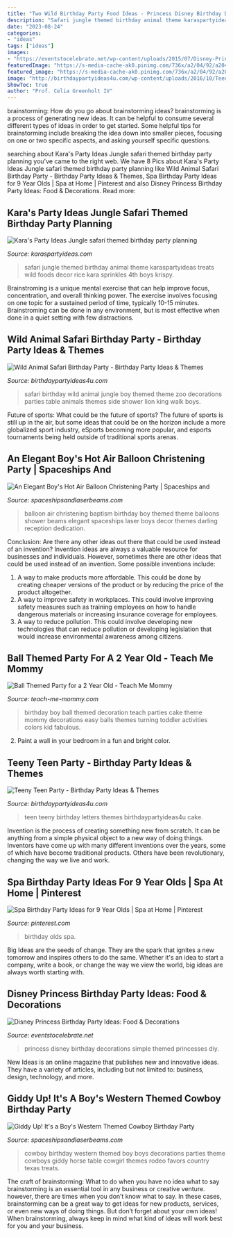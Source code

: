 ```yaml
---
title: "Two Wild Birthday Party Food Ideas - Princess Disney Birthday Decorations Simple Themed Princesses Diy"
description: "Safari jungle themed birthday animal theme karaspartyideas treats wild foods decor rice kara sprinkles 4th boys krispy"
date: "2023-08-24"
categories:
- "ideas"
tags: ["ideas"]
images:
- "https://eventstocelebrate.net/wp-content/uploads/2015/07/Disney-Princess-Party-Decorations.jpg"
featuredImage: "https://s-media-cache-ak0.pinimg.com/736x/a2/04/92/a204923b47fd203847fbeacffaaeb125.jpg"
featured_image: "https://s-media-cache-ak0.pinimg.com/736x/a2/04/92/a204923b47fd203847fbeacffaaeb125.jpg"
image: "http://birthdaypartyideas4u.com/wp-content/uploads/2016/10/Teeny-Teen-Party-Cake.jpg"
ShowToc: true
author: "Prof. Celia Greenholt IV"
---
```



brainstorming: How do you go about brainstorming ideas?
brainstorming is a process of generating new ideas. It can be helpful to consume several different types of ideas in order to get started. Some helpful tips for brainstorming include breaking the idea down into smaller pieces, focusing on one or two specific aspects, and asking yourself specific questions.

	

		
searching about Kara&#039;s Party Ideas Jungle safari themed birthday party planning you've came to the right web. We have 8 Pics about Kara&#039;s Party Ideas Jungle safari themed birthday party planning like Wild Animal Safari Birthday Party - Birthday Party Ideas &amp; Themes, Spa Birthday Party Ideas for 9 Year Olds | Spa at Home | Pinterest and also Disney Princess Birthday Party Ideas: Food &amp; Decorations. Read more:
		
    
## Kara&#039;s Party Ideas Jungle Safari Themed Birthday Party Planning

<img loading=lazy src="http://karaspartyideas.com/wp-content/uploads/2013/04/IMG_4174_600x800.jpg" onerror="this.onerror=null;this.src='https://tse2.mm.bing.net/th?id=OIP.T5_eZcGol3hZNflpA45u4AHaJ4&amp;pid=15.1';" alt="Kara&#039;s Party Ideas Jungle safari themed birthday party planning">

_Source: karaspartyideas.com_

>safari jungle themed birthday animal theme karaspartyideas treats wild foods decor rice kara sprinkles 4th boys krispy. 

	

Brainstroming is a unique mental exercise that can help improve focus, concentration, and overall thinking power. The exercise involves focusing on one topic for a sustained period of time, typically 10-15 minutes. Brainstroming can be done in any environment, but is most effective when done in a quiet setting with few distractions.

    
## Wild Animal Safari Birthday Party - Birthday Party Ideas &amp; Themes

<img loading=lazy src="http://www.birthdaypartyideas4u.com/wp-content/uploads/2017/02/Wild-Animal-Safari-Birthday-Party-Ideas-600x900.jpg" onerror="this.onerror=null;this.src='https://tse2.mm.bing.net/th?id=OIP.YazVfj9X33uohWQH3eug-wHaLH&amp;pid=15.1';" alt="Wild Animal Safari Birthday Party - Birthday Party Ideas &amp; Themes">

_Source: birthdaypartyideas4u.com_

>safari birthday wild animal jungle boy themed theme zoo decorations parties table animals themes side shower lion king walk boys. 

	

Future of sports: What could be the future of sports?
The future of sports is still up in the air, but some ideas that could be on the horizon include a more globalized sport industry, eSports becoming more popular, and esports tournaments being held outside of traditional sports arenas.

    
## An Elegant Boy&#039;s Hot Air Balloon Christening Party | Spaceships And

<img loading=lazy src="https://spaceshipsandlaserbeams.com/wp-content/uploads/2015/09/hot-air-balloon-baptism-birthday-party-ideas.jpg" onerror="this.onerror=null;this.src='https://tse2.mm.bing.net/th?id=OIP.NySdEvvy0tkptB6nB7vZpQHaLH&amp;pid=15.1';" alt="An Elegant Boy&#039;s Hot Air Balloon Christening Party | Spaceships and">

_Source: spaceshipsandlaserbeams.com_

>balloon air christening baptism birthday boy themed theme balloons shower beams elegant spaceships laser boys decor themes darling reception dedication. 

	

Conclusion: Are there any other ideas out there that could be used instead of an invention?
Invention ideas are always a valuable resource for businesses and individuals. However, sometimes there are other ideas that could be used instead of an invention. Some possible inventions include:
1. A way to make products more affordable. This could be done by creating cheaper versions of the product or by reducing the price of the product altogether.
2. A way to improve safety in workplaces. This could involve improving safety measures such as training employees on how to handle dangerous materials or increasing insurance coverage for employees.
3. A way to reduce pollution. This could involve developing new technologies that can reduce pollution or developing legislation that would increase environmental awareness among citizens.

    
## Ball Themed Party For A 2 Year Old - Teach Me Mommy

<img loading=lazy src="https://www.teach-me-mommy.com/wp-content/uploads/2015/01/image1.jpg" onerror="this.onerror=null;this.src='https://tse3.mm.bing.net/th?id=OIP.g0R3dJ3-IiBAeKrynZzHOgHaJW&amp;pid=15.1';" alt="Ball Themed Party for a 2 Year Old - Teach Me Mommy">

_Source: teach-me-mommy.com_

>birthday boy ball themed decoration teach parties cake theme mommy decorations easy balls themes turning toddler activities colors kid fabulous. 

	

2. Paint a wall in your bedroom in a fun and bright color.

    
## Teeny Teen Party - Birthday Party Ideas &amp; Themes

<img loading=lazy src="http://birthdaypartyideas4u.com/wp-content/uploads/2016/10/Teeny-Teen-Party-Cake.jpg" onerror="this.onerror=null;this.src='https://tse3.mm.bing.net/th?id=OIP.YScZ9YujMXUiGZiZCY7aQAHaLH&amp;pid=15.1';" alt="Teeny Teen Party - Birthday Party Ideas &amp; Themes">

_Source: birthdaypartyideas4u.com_

>teen teeny birthday letters themes birthdaypartyideas4u cake. 

	

Invention is the process of creating something new from scratch. It can be anything from a simple physical object to a new way of doing things. Inventors have come up with many different inventions over the years, some of which have become traditional products. Others have been revolutionary, changing the way we live and work.

    
## Spa Birthday Party Ideas For 9 Year Olds | Spa At Home | Pinterest

<img loading=lazy src="https://s-media-cache-ak0.pinimg.com/736x/a2/04/92/a204923b47fd203847fbeacffaaeb125.jpg" onerror="this.onerror=null;this.src='https://tse3.mm.bing.net/th?id=OIP.zvqW0U1BKu1A6pUHGydZBAHaKi&amp;pid=15.1';" alt="Spa Birthday Party Ideas for 9 Year Olds | Spa at Home | Pinterest">

_Source: pinterest.com_

>birthday olds spa. 

	

Big Ideas are the seeds of change. They are the spark that ignites a new tomorrow and inspires others to do the same. Whether it's an idea to start a company, write a book, or change the way we view the world, big ideas are always worth starting with.

    
## Disney Princess Birthday Party Ideas: Food &amp; Decorations

<img loading=lazy src="https://eventstocelebrate.net/wp-content/uploads/2015/07/Disney-Princess-Party-Decorations.jpg" onerror="this.onerror=null;this.src='https://tse3.mm.bing.net/th?id=OIP.7n96S3jfbyZa6Gppo-ylwgHaLH&amp;pid=15.1';" alt="Disney Princess Birthday Party Ideas: Food &amp; Decorations">

_Source: eventstocelebrate.net_

>princess disney birthday decorations simple themed princesses diy. 

	

New Ideas is an online magazine that publishes new and innovative ideas. They have a variety of articles, including but not limited to: business, design, technology, and more.

    
## Giddy Up! It&#039;s A Boy&#039;s Western Themed Cowboy Birthday Party

<img loading=lazy src="http://spaceshipsandlaserbeams.com/wp-content/uploads/2015/09/cowboy-birthday-party-ideas-for-boys.jpg" onerror="this.onerror=null;this.src='https://tse4.mm.bing.net/th?id=OIP.BnvaMRx1U9O6ZyJczH1RyAHaLH&amp;pid=15.1';" alt="Giddy Up! It&#039;s a Boy&#039;s Western Themed Cowboy Birthday Party">

_Source: spaceshipsandlaserbeams.com_

>cowboy birthday western themed boy boys decorations parties theme cowboys giddy horse table cowgirl themes rodeo favors country texas treats. 

	

The craft of brainstorming: What to do when you have no idea what to say
brainstorming is an essential tool in any business or creative venture. however, there are times when you don’t know what to say. In these cases, brainstorming can be a great way to get ideas for new products, services, or even new ways of doing things. But don’t forget about your own ideas! When brainstorming, always keep in mind what kind of ideas will work best for you and your business.

